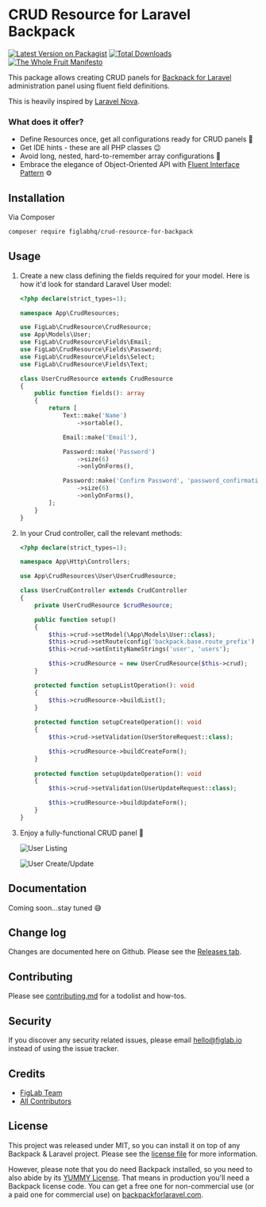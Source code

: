 # CRUD Resource for Laravel Backpack

[![Latest Version on Packagist][ico-version]][link-packagist]
[![Total Downloads][ico-downloads]][link-downloads]
[![The Whole Fruit Manifesto](https://img.shields.io/badge/writing%20standard-the%20whole%20fruit-brightgreen)](https://github.com/the-whole-fruit/manifesto)

This package allows creating CRUD panels for [Backpack for Laravel](https://backpackforlaravel.com/) administration panel using fluent field definitions.

This is heavily inspired by [Laravel Nova](https://nova.laravel.com/).

### What does it offer?

- Define Resources once, get all configurations ready for CRUD panels :rocket:
- Get IDE hints - these are all PHP classes :wink:
- Avoid long, nested, hard-to-remember array configurations :yawning_face:
- Embrace the elegance of Object-Oriented API with [Fluent Interface Pattern](https://en.wikipedia.org/wiki/Fluent_interface) :gear:


## Installation

Via Composer

``` bash
composer require figlabhq/crud-resource-for-backpack
```

## Usage

1. Create a new class defining the fields required for your model. Here is how it'd look for standard Laravel User model:
    
    ```php
    <?php declare(strict_types=1);

    namespace App\CrudResources;

    use FigLab\CrudResource\CrudResource;
    use App\Models\User;
    use FigLab\CrudResource\Fields\Email;
    use FigLab\CrudResource\Fields\Password;
    use FigLab\CrudResource\Fields\Select;
    use FigLab\CrudResource\Fields\Text;
    
    class UserCrudResource extends CrudResource
    {
        public function fields(): array
        {
            return [
                Text::make('Name')
                    ->sortable(),
    
                Email::make('Email'),
    
                Password::make('Password')
                    ->size(6)
                    ->onlyOnForms(),
    
                Password::make('Confirm Password', 'password_confirmation')
                    ->size(6)
                    ->onlyOnForms(),
            ];
        }
    }
    
    ```
2. In your Crud controller, call the relevant methods:

    ```php
    <?php declare(strict_types=1);
    
    namespace App\Http\Controllers;
    
    use App\CrudResources\User\UserCrudResource;
    
    class UserCrudController extends CrudController
    {
        private UserCrudResource $crudResource;
    
        public function setup()
        {
            $this->crud->setModel(\App\Models\User::class);
            $this->crud->setRoute(config('backpack.base.route_prefix') . '/users');
            $this->crud->setEntityNameStrings('user', 'users');
    
            $this->crudResource = new UserCrudResource($this->crud);
        }
    
        protected function setupListOperation(): void
        {
            $this->crudResource->buildList();
        }
        
        protected function setupCreateOperation(): void
        {
            $this->crud->setValidation(UserStoreRequest::class);
    
            $this->crudResource->buildCreateForm();
        }
        
        protected function setupUpdateOperation(): void
        {
            $this->crud->setValidation(UserUpdateRequest::class);
    
            $this->crudResource->buildUpdateForm();
        }
    }
    ```

4. Enjoy a fully-functional CRUD panel 🎉

    ![User Listing](https://user-images.githubusercontent.com/171715/176384391-7288e693-19a7-4553-8eb2-46807c05acf8.png)
    
    ![User Create/Update](https://user-images.githubusercontent.com/171715/176384365-ca5e6d44-d634-43a8-b1ca-9a2b8edcdf80.png)

## Documentation

Coming soon...stay tuned 😅

## Change log

Changes are documented here on Github. Please see the [Releases tab](https://github.com/figlabhq/crud-resource-for-backpack/releases).

## Contributing

Please see [contributing.md](contributing.md) for a todolist and how-tos.

## Security

If you discover any security related issues, please email hello@figlab.io instead of using the issue tracker.

## Credits

- [FigLab Team][link-author]
- [All Contributors][link-contributors]

## License

This project was released under MIT, so you can install it on top of any Backpack & Laravel project. Please see the 
[license file](license.md) for more information. 

However, please note that you do need Backpack installed, so you need to also abide by its [YUMMY License](https://github.com/Laravel-Backpack/CRUD/blob/master/LICENSE.md). 
That means in production you'll need a Backpack license code. You can get a free one for non-commercial use 
(or a paid one for commercial use) on [backpackforlaravel.com](https://backpackforlaravel.com).


[ico-version]: https://img.shields.io/packagist/v/figlabhq/crud-resource-for-backpack.svg?style=flat-square
[ico-downloads]: https://img.shields.io/packagist/dt/figlabhq/crud-resource-for-backpack.svg?style=flat-square

[link-packagist]: https://packagist.org/packages/figlabhq/crud-resource-for-backpack
[link-downloads]: https://packagist.org/packages/figlabhq/crud-resource-for-backpack
[link-author]: https://github.com/figlabhq
[link-contributors]: ../../contributors

